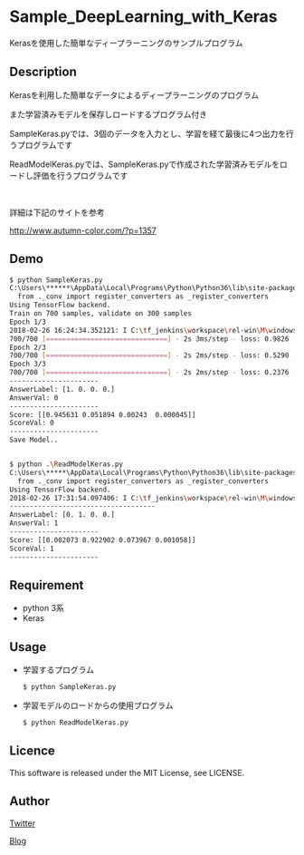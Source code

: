 Sample_DeepLearning_with_Keras
====
Kerasを使用した簡単なディープラーニングのサンプルプログラム

## Description
Kerasを利用した簡単なデータによるディープラーニングのプログラム

また学習済みモデルを保存しロードするプログラム付き

SampleKeras.pyでは、3個のデータを入力とし、学習を経て最後に4つ出力を行うプログラムです

ReadModelKeras.pyでは、SampleKeras.pyで作成された学習済みモデルをロードし評価を行うプログラムです


</br>

詳細は下記のサイトを参考

http://www.autumn-color.com/?p=1357

## Demo
```bash
$ python SampleKeras.py
C:\Users\******\AppData\Local\Programs\Python\Python36\lib\site-packages\h5py\__init__.py:36: FutureWarning: Conversion of the second argument of issubdtype from `float` to `np.floating` is deprecated. In future, it will be treated as `np.float64 == np.dtype(float).type`.
  from ._conv import register_converters as _register_converters
Using TensorFlow backend.
Train on 700 samples, validate on 300 samples
Epoch 1/3
2018-02-26 16:24:34.352121: I C:\tf_jenkins\workspace\rel-win\M\windows\PY\36\tensorflow\core\platform\cpu_feature_guard.cc:137] Your CPU supports instructions that this TensorFlow binary was not compiled to use: AVX AVX2
700/700 [==============================] - 2s 3ms/step - loss: 0.9826 - acc: 0.6014 - val_loss: 0.7124 - val_acc: 0.9067
Epoch 2/3
700/700 [==============================] - 2s 2ms/step - loss: 0.5290 - acc: 0.9314 - val_loss: 0.3556 - val_acc: 1.0000
Epoch 3/3
700/700 [==============================] - 2s 2ms/step - loss: 0.2376 - acc: 0.9929 - val_loss: 0.1397 - val_acc: 1.0000
----------------------
AnswerLabel: [1. 0. 0. 0.]
AnswerVal: 0
----------------------
Score: [[0.945631 0.051894 0.00243  0.000045]]
ScoreVal: 0
----------------------
Save Model..


$ python .\ReadModelKeras.py
C:\Users\*****\AppData\Local\Programs\Python\Python36\lib\site-packages\h5py\__init__.py:36: FutureWarning: Conversion of the second argument of issubdtype from `float` to `np.floating` is deprecated. In future, it will be treated as `np.float64 == np.dtype(float).type`.
  from ._conv import register_converters as _register_converters
Using TensorFlow backend.
2018-02-26 17:31:54.097406: I C:\tf_jenkins\workspace\rel-win\M\windows\PY\36\tensorflow\core\platform\cpu_feature_guard.cc:137] Your CPU supports instructions that this TensorFlow binary was not compiled to use: AVX AVX2
------------------------------------
AnswerLabel: [0. 1. 0. 0.]
AnswerVal: 1
----------------------
Score: [[0.002073 0.922902 0.073967 0.001058]]
ScoreVal: 1
----------------------
```


## Requirement
* python 3系
* Keras

## Usage
* 学習するプログラム

    ```bash
    $ python SampleKeras.py
    ```

* 学習モデルのロードからの使用プログラム

    ```bash
    $ python ReadModelKeras.py
    ```


## Licence
This software is released under the MIT License, see LICENSE.

## Author
[Twitter](https://twitter.com/momijinn_aka)

[Blog](http://www.autumn-color.com/)